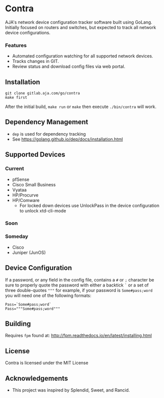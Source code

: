 # Contra

AJA's network device configuration tracker software built using GoLang.
Initially focused on routers and switches, but expected to track all
network device configurations.

### Features

* Automated configuration watching for all supported network devices.
* Tracks changes in GIT.
* Review status and download config files via web portal.

## Installation

```
git clone gitlab.aja.com/go/contra
make first
```

After the initial build, `make run` or `make` then execute `./bin/contra` will work.

## Dependency Management

* `dep` is used for dependency tracking
* See https://golang.github.io/dep/docs/installation.html

## Supported Devices

### Current

* pfSense
* Cisco Small Business
* Vyataa
* HP/Procurve
* HP/Comware
    * For locked down devices use UnlockPass in the device configuration to unlock xtd-cli-mode

### Soon

### Someday

* Cisco
* Juniper (JunOS)

## Device Configuration

If a password, or any field in the config file, contains a `#` or `;` character be sure to properly
quote the password with either a backtick ``` ` ``` or a set of three double-quotes ``` """ ``` for
example, if your password is `Some#pass;word` you will need one of the following formats:

```
Pass=`Some#pass;word`
Pass="""Some#pass;word"""
```

## Building

Requires `fpm` found at: http://fpm.readthedocs.io/en/latest/installing.html

## License

Contra is licensed under the MIT License

## Acknowledgements

* This project was inspired by Splendid, Sweet, and Rancid.

